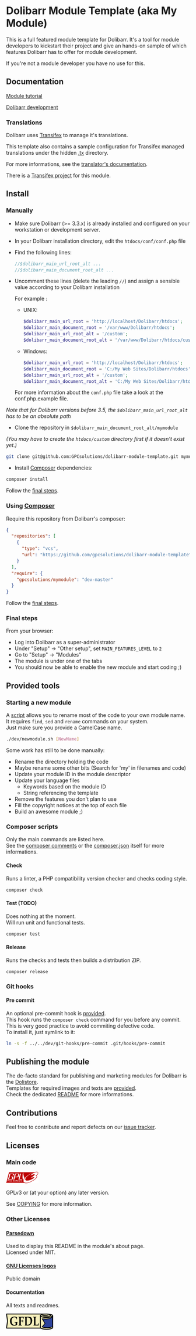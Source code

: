 Dolibarr Module Template (aka My Module)
========================================

This is a full featured module template for Dolibarr.
It's a tool for module developers to kickstart their project and give an hands-on sample of which features Dolibarr has to offer for module development.

If you're not a module developer you have no use for this.

Documentation
-------------

[Module tutorial](http://wiki.dolibarr.org/index.php/Module_development)

[Dolibarr development](http://wiki.dolibarr.org/index.php/Developer_documentation)

### Translations

Dolibarr uses [Transifex](http://transifex.com) to manage it's translations.

This template also contains a sample configuration for Transifex managed translations under the hidden [.tx](.tx) directory.

For more informations, see the [translator's documentation](http://wiki.dolibarr.org/index.php/Translator_documentation).

There is a [Transifex project](http://transifex.com/projects/p/dolibarr-module-template) for this module.

Install
-------

### Manually

- Make sure Dolibarr (>= 3.3.x) is already installed and configured on your workstation or development server.

- In your Dolibarr installation directory, edit the ```htdocs/conf/conf.php``` file

- Find the following lines:
    ```php
    //$dolibarr_main_url_root_alt ...
    //$dolibarr_main_document_root_alt ...
    ```

- Uncomment these lines (delete the leading ```//```) and assign a sensible value according to your Dolibarr installation

    For example :

    - UNIX:
        ```php
        $dolibarr_main_url_root = 'http://localhost/Dolibarr/htdocs';
        $dolibarr_main_document_root = '/var/www/Dolibarr/htdocs';
        $dolibarr_main_url_root_alt = '/custom';
        $dolibarr_main_document_root_alt = '/var/www/Dolibarr/htdocs/custom';
        ```

    - Windows:
        ```php
        $dolibarr_main_url_root = 'http://localhost/Dolibarr/htdocs';
        $dolibarr_main_document_root = 'C:/My Web Sites/Dolibarr/htdocs';
        $dolibarr_main_url_root_alt = '/custom';
        $dolibarr_main_document_root_alt = 'C:/My Web Sites/Dolibarr/htdocs/custom';
        ```

    For more information about the ```conf.php``` file take a look at the conf.php.example file.

*Note that for Dolibarr versions before 3.5, the ```$dolibarr_main_url_root_alt``` has to be an absolute path*

- Clone the repository in ```$dolibarr_main_document_root_alt/mymodule```

*(You may have to create the ```htdocs/custom``` directory first if it doesn't exist yet.)*
```sh
git clone git@github.com:GPCsolutions/dolibarr-module-template.git mymodule
```

- Install [Composer](https://getcomposer.org) dependencies:
```sh
composer install
```

Follow the [final steps](#final_steps).

### Using [Composer](https://getcomposer.org)
Require this repository from Dolibarr's composer:
```json
{
  "repositories": [
    {
      "type": "vcs",
      "url": "https://github.com/gpcsolutions/dolibarr-module-template",
    }
  ],
  "require": {
    "gpcsolutions/mymodule": "dev-master"
  }
}
```

Follow the [final steps](#final_steps).

### <a name="final_steps"></a>Final steps

From your browser:

  - Log into Dolibarr as a super-administrator
  - Under "Setup" -> "Other setup", set ```MAIN_FEATURES_LEVEL``` to ```2```
  - Go to "Setup" -> "Modules"
  - The module is under one of the tabs
  - You should now be able to enable the new module and start coding ;)

Provided tools
--------------

### Starting a new module

A [script](dev/newmodule.sh) allows you to rename most of the code to your own module name.  
It requires ```find```, ```sed``` and ```rename``` commands on your system.  
Just make sure you provide a CamelCase name.
```sh
./dev/newmodule.sh [NewName]
```

Some work has still to be done manually:
- Rename the directory holding the code
- Maybe rename some other bits (Search for 'my' in filenames and code)
- Update your module ID in the module descriptor
- Update your language files
    - Keywords based on the module ID
    - String referencing the template
- Remove the features you don't plan to use
- Fill the copyright notices at the top of each file
- Build an awesome module ;)

### Composer scripts

Only the main commands are listed here.  
See the [composer comments](composer-comments.md) or the [composer.json](composer.json) itself for more informations.

#### Check

Runs a linter, a PHP compatibility version checker and checks coding style.
```sh
composer check
```

#### Test (TODO)

Does nothing at the moment.  
Will run unit and functional tests.
```sh
composer test
```

#### Release

Runs the checks and tests then builds a distribution ZIP.
```
composer release
```

### Git hooks

#### Pre commit

An optional pre-commit hook is [provided](dev/git-hooks/pre-commit).  
This hook runs the ```composer check``` command for you before any commit.  
This is very good practice to avoid commiting defective code.  
To install it, just symlink to it:
```sh
ln -s -f ../../dev/git-hooks/pre-commit .git/hooks/pre-commit
```

## Publishing the module
The de-facto standard for publishing and marketing modules for Dolibarr is the [Dolistore](https://www.dolistore.com).  
Templates for required images and texts are [provided](dev/dolistore).  
Check the dedicated [README](dev/dolistore/README.md) for more informations.

Contributions
-------------

Feel free to contribute and report defects on our [issue tracker](http://github.com/GPCsolutions/dolibarr-module-template/issues).

Licenses
--------

### Main code

![GPLv3 logo](img/gplv3.png)

GPLv3 or (at your option) any later version.

See [COPYING](COPYING) for more information.

### Other Licenses

#### [Parsedown](http://parsedown.org/)

Used to display this README in the module's about page.  
Licensed under MIT.

#### [GNU Licenses logos](https://www.gnu.org/graphics/license-logos.html)

Public domain

#### Documentation

All texts and readmes.

![GFDL logo](img/gfdl.png)
